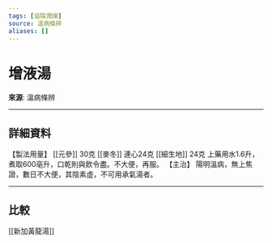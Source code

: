 ```yaml
---
tags: [滋陰潤燥]
source: 溫病條辨
aliases: []
---
```


# 增液湯

**來源**: 溫病條辨  

---

## 詳細資料
【製法用量】 [[元參]] 30克 [[麥冬]] 連心24克 [[細生地]] 24克
上藥用水1.6升，煮取600亳升，口乾則與飲令盡。不大便，再服。
【主治】
陽明溫病，無上焦證，數日不大便，其陰素虛，不可用承氣湯者。

---

## 比較
[[新加黃龍湯]]
